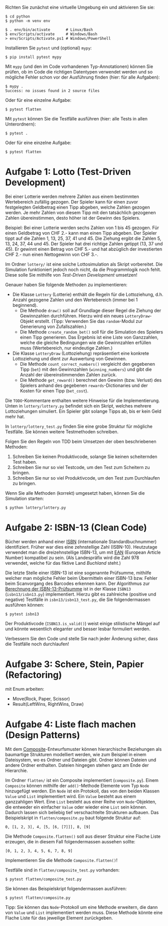 Richten Sie zunächst eine virtuelle Umgebung ein und aktivieren Sie sie:

    $ cd python
    $ python -m venv env

    $ . env/bin/activate       # Linux/Bash
    $ env/Scripts/activate     # Windows/Bash
    > env/Scripts/Activate.ps1 # Windows/PowerShell

Installieren Sie `pytest` und (optional) `mypy`:

    $ pip install pytest mypy

Mit `mypy` (und den im Code vorhandenen Typ-Annotationen) können Sie prüfen, ob
im Code die richtigen Datentypen verwendet werden und so mögliche Fehler schon
vor der Ausführung finden (hier: für alle Aufgaben):

    $ mypy .
    Success: no issues found in 2 source files

Oder für eine einzelne Aufgabe:

    $ pytest flatten

Mit `pytest` können Sie die Testfälle ausführen (hier: alle Tests in allen
Unterordnern):

    $ pytest .

Oder für eine einzelne Aufgabe:

    $ pytest flatten

# Aufgabe 1: Lotto (Test-Driven Development)

Bei einer Lotterie werden mehrere Zahlen aus einem bestimmten Wertebereich
zufällig gezogen. Der Spieler kann für einen zuvor festgelegten Geldbetrag einen
Tipp abgeben, welche Zahlen gezogen werden. Je mehr Zahlen von diesem Tipp mit
den tatsächlich gezogenen Zahlen übereinstimmen, desto höher ist der Gewinn des
Spielers.

Beispiel: Bei einer Lotterie werden sechs Zahlen von 1 bis 45 gezogen. Für einen
Geldbetrag von CHF 2.- kann man einen Tipp abgeben. Der Spieler tippt auf die
Zahlen 1, 13, 25, 37, 41 und 45. Die Ziehung ergibt die Zahlen 5, 13, 24, 37, 44
und 45. Der Spieler hat drei richtige Zahlen getippt (13, 37 und 45). Er gewinnt
einen Betrag von CHF 5.- und hat abzüglich der investierten CHF 2.- nun einen
Nettogewinn von CHF 3.-.

Im Ordner `lottery/` ist eine solche Lottosimulation als Skript vorbereitet. Die
Simulation funktioniert jedoch noch nicht, da die Programmlogik noch fehlt.
Diese solle Sie mithilfe von _Test-Driven Development_ umsetzen!

Genauer haben Sie folgende Methoden zu implementieren:

- Die Klasse `Lottery` (Lotterie) enthält die Regeln für die Lottoziehung, d.h.
Anzahl gezogene Zahlen und den Wertebereich (immer bei 1 beginnend).
    - Die Methode `draw()` soll auf Grundlage dieser Regel die Ziehung der
    Gewinnzahlen durchführen. Hierzu wird ein neues `LotteryDraw`-Objekt
    erstellt. (Tipp: Verwenden Sie das `random`-Modul zur Generierung von
    Zufallszahlen.)
    - Die Methode `create_random_bet()` soll für die Simulation
    des Spielers einen Tipp generieren. Das Ergebnis ist eine Liste von
    Ganzzahlen, welche die gleiche Bedingungen wie die Gewinnzahlen erfüllen
    muss (Wertebereich, nur eindeutige Zahlen.)
- Die Klasse `LotteryDraw` (Lottoziehung) repräsentiert eine konkrete
Lottoziehung und dient zur Auswertung von Gewinnen.
    - Die Methode `count_correct_numbers()` vergleicht den gegebenen Tipp
    (`bet`) mit den Gewinnzahlen (`winning_numbers`) und gibt die Anzahl der
    übereinstimmenden Zahlen zurück.
    - Die Methode `get_reward()` berechnet den
    Gewinn (bzw. Verlust) des Spielers anhand des gegebenen
    `rewards`-Dictionaries und der Kosten für einen Tipp (`bet_cost`).

Die `TODO`-Kommentare enthalten weitere Hinweise für die Implementierung. Unten
in `lottery/lottery.py` befindet sich ein Skript, welches mehrere Lottoziehungen
simuliert. Ein Spieler gibt solange Tipps ab, bis er kein Geld mehr hat.

In `lottery/lottery_test.py` finden Sie eine grobe Struktur für mögliche
Testfälle. Sie können weitere Testmethoden schreiben.

Folgen Sie den Regeln von TDD beim Umsetzen der oben beschriebenen Methoden:

1. Schreiben Sie keinen Produktivcode, solange Sie keinen scheiternden Test haben.
2. Schreiben Sie nur so viel Testcode, um den Test zum Scheitern zu bringen.
3. Schreiben Sie nur so viel Produktivcode, um den Test zum Durchlaufen zu bringen.

Wenn Sie alle Methoden (korrekt) umgesetzt haben, können Sie die Simulation starten:

    $ python lottery/lottery.py

# Aufgabe 2: ISBN-13 (Clean Code)

Bücher werden anhand einer
[ISBN](https://de.wikipedia.org/wiki/Internationale_Standardbuchnummer)
(internationale Standardbuchnummer) identifiziert. Früher war dies eine
zehnstellige Zahl (ISBN-10). Heutzutage verwendet man die dreizehnstellige
ISBN-13, um mit [EAN](https://de.wikipedia.org/wiki/European_Article_Number)
(European Article Number) kompatibel zu sein. (Als Landespräfix wird die Zahl
978 verwendet, welche für das fiktive Land _Buchland_ steht.)

Die letzte Stelle einer ISBN-13 ist eine sogenannte Prüfsumme, mithilfe welcher
man mögliche Fehler beim Übermitteln einer ISBN-13 bzw. Fehler beim Scanvorgang
des Barcodes erkennen kann. Der Algorithmus zur [Berechnung der
ISBN-13-Prüfsumme](https://de.wikipedia.org/wiki/Internationale_Standardbuchnummer#ISBN-13)
ist in der Klasse `ISBN13` (`isbn13/isbn13.py`) implementiert. Hierzu gibt es
zahlreiche (positive und negative) Testfälle in `isbn13/isbn13_test.py`, die Sie
folgendermassen ausführen können:

    $ pytest isbn13

Der Produktivcode (`ISBN13.is_valid()`) weist einige stilistische Mängel auf und
könnte wesentlich eleganter und besser lesbar formuliert werden.

Verbessern Sie den Code und stelle Sie nach jeder Änderung sicher, dass die
Testfälle noch durchlaufen!

# Aufgabe 3: Schere, Stein, Papier (Refactoring)

mit Enum arbeiten:

- Move(Rock, Paper, Scissor)
- Result(LeftWins, RightWins, Draw)

# Aufgabe 4: Liste flach machen (Design Patterns)

Mit dem
[Composite](https://refactoring.guru/design-patterns/composite)-Entwurfsmuster
können hierarchische Beziehungen als baumartige Strukturen modelliert werden,
wie zum Beispiel in einem Dateisystem, wo es Ordner und Dateien gibt. Ordner
können Dateien und andere Ordner enthalten. Dateien hingegen stehen ganz am Ende
der Hierarchie.

Im Ordner `flatten/` ist ein Composite implementiert (`composite.py`). Einem
`Composite` können mithilfe der `add()`-Methode Elemente vom Typ `Node`
hinzugefügt werden. Ein `Node` ist ein Protokoll, das von den beiden Klassen
`Value` und `List` implementiert wird. Ein `Value` besteht aus einem
ganzzahligen Wert. Eine `List` besteht aus einer Reihe von `Node`-Objekten, die
entweder ein einfacher `Value` oder wieder eine `List` sein können. Dadurch
lassen sich beliebig tief verschachtelte Strukturen aufbauen. Das Beispielskript
in `flatten/composite.py` baut folgende  Struktur auf:

    0, [1, 2, 3], 4, [5, [6, [7]]], 8, [9]

Die Methode `Composite.flatten()` soll aus dieser Struktur eine Flache Liste
erzeugen, die in diesem Fall folgendermassen aussehen sollte:

    [0, 1, 2, 3, 4, 5, 6, 7, 8, 9]

Implementieren Sie  die Methode `Composite.flatten()`!

Testfälle sind in `flatten/composite_test.py` vorhanden:

    $ pytest flatten/composite_test.py

Sie können das Beispielskript folgendermassen ausführen:

    $ pytest flatten/composite.py

Tipp: Sie können das `Node`-Protokoll um eine Methode erweitern, die dann von
`Value` und `List` implementiert werden muss. Diese Methode könnte eine Flache
Liste für das jeweilige Element zurückgeben.
